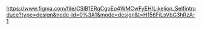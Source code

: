 https://www.figma.com/file/CSlB1ERqCgoEo4WMCwFyEH/Likelion_Selfintroduce?type=design&node-id=0%3A1&mode=design&t=H156FiLsVbG3hRzA-1
